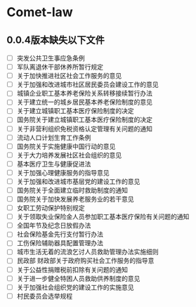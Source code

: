 # Comet-law
## 0.0.4版本缺失以下文件

- [ ] 突发公共卫生事应急条例
- [ ] 军队离退休干部休养所暂行规定
- [ ] 关于加快推进社区社会工作服务的意见
- [ ] 关于加强和改进城市社区居民委员会建设工作的意见
- [ ] 城镇企业职工基本养老保险关系转移接续暂行办法
- [ ] 关于建立统一的城乡居民基本养老保险制度的意见
- [ ] 关于建立城镇职工基本医疗保险制度的决定
- [ ] 国务院关于建立城镇职工基本医疗保险制度的决定
- [ ] 关于非营利组织免税资格认定管理有关问题的通知
- [ ] 流动人口计划生育工作条例
- [ ] 国务院关于实施健康中国行动的意见
- [ ] 关于大力培养发展社区社会组织的意见
- [ ] 基本医疗卫生与健康促进法
- [ ] 关于加强心理健康服务的指导意见
- [ ] 关于加强和改进城市基层党的建设工作的意见
- [ ] 国务院关于全面建立临时救助制度的通知
- [ ] 国务院关于加快发展养老服务业的若干意见
- [ ] 女职工劳动保护特别规定
- [ ] 关于领取失业保险金人员参加职工基本医疗保险有关问题的通知
- [ ] 全国年节及纪念日放假办法
- [ ] 社会保险基金先行支付暂行办法
- [ ] 工伤保险辅助器具配置管理办法
- [ ] 城市生活无着的流浪乞讨人员救助管理办法实施细则
- [ ] 民政部 财政部关于政府购买社会工作服务的指导意
- [ ] 关于公益性捐赠税前扣除有关问题的通知
- [ ] 关于进一步健全特困人员救助供养制度的意见
- [ ] 关于加强社会组织党的建设工作的实施意见
- [ ] 村民委员会选举规程
